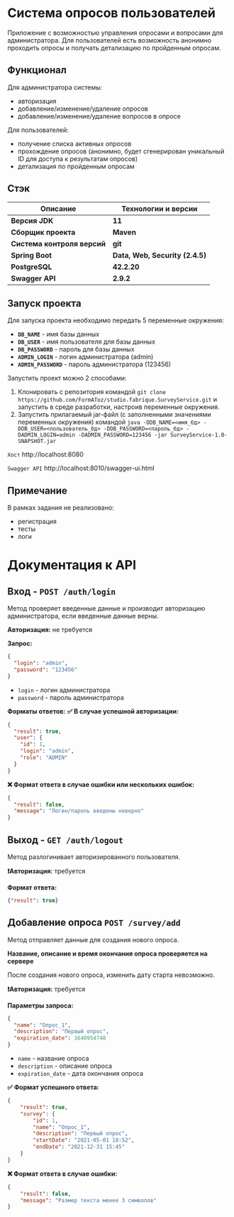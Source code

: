 # Система опросов пользователей

Приложение с возможностью управления опросами и вопросами для администратора. 
Для пользователей есть возможность анонимно проходить опросы и получать детализацию по пройденным опросам. 


## Функционал

Для администратора системы:
-  авторизация
-  добавление/изменение/удаление опросов
-  добавление/изменение/удаление вопросов в опросе

Для пользователей:
-  получение списка активных опросов
-  прохождение опросов (анонимно, будет сгенерирован уникальный ID для доступа к результатам опросов)
-  детализация по пройденным опросам


## Стэк

| **Описание** | **Технологии и версии** |
|---|----|
| **Версия JDK** | **11** |
| **Сборщик проекта** | **Maven**|
| **Система контроля версий** | **git** |
| **Spring Boot** | **Data, Web, Security (2.4.5)** |
| **PostgreSQL** | **42.2.20**|
| **Swagger API** | **2.9.2** |


## Запуск проекта

Для запуска проекта необходимо передать 5 переменные окружения:
-  **```DB_NAME```** - имя базы данных
-  **```DB_USER```** - имя пользователя для базы данных
-  **```DB_PASSWORD```** - пароль для базы данных
-  **```ADMIN_LOGIN```** - логин администратора (admin)
-  **```ADMIN_PASSWORD```** - пароль администратора (123456)

Запустить проект можно 2 способами:
   1.  Клонировать с репозитория командой ```git clone https://github.com/FormAToz/studio.fabrique.SurveyService.git``` и запустить в среде разработки, настроив переменные окружения.
   2.  Запустить прилагаемый jar-файл (с заполненными значениями переменных окружения) командой ```java -DDB_NAME=<имя_бд> -DDB_USER=<пользователь_бд> -DDB_PASSWORD=<пароль_бд> -DADMIN_LOGIN=admin -DADMIN_PASSWORD=123456 -jar SurveyService-1.0-SNAPSHOT.jar```

```Хост``` http://localhost:8080

```Swagger API``` http://localhost:8010/swagger-ui.html


## Примечание 

В рамках задания не реализовано:

-  регистрация
-  тесты
-  логи


# Документация к API

## Вход - `POST /auth/login`

Метод проверяет введенные данные и производит авторизацию администратора, если введенные данные верны.

**Авторизация:** не требуется

**Запрос:**

```json
{
  "login": "admin",
  "password": "123456"
}
```

* `login` - логин администратора
* `password` - пароль администратора

**Форматы ответов:**
**✅ В случае успешной авторизации:**

```json
{
  "result": true,
  "user": {
    "id": 1,
    "login": "admin",
    "role": "ADMIN"
  }
}
```

**❌ Формат ответа в случае ошибки или нескольких ошибок:**

```json
{
  "result": false,
  "message": "Логин/пароль введены неверно"
}
```


## Выход - `GET /auth/logout`

Метод разлогинивает авторизированного пользователя.

**❗️Авторизация:** требуется

**Формат ответа:**

```json
{"result": true}
```


## Добавление опроса `POST /survey/add`

Метод отправляет данные для создания нового опроса.

**Название, описание и время окончания опроса проверяется на сервере**

После создания нового опроса, изменить дату старта невозможно.

**❗️Авторизация:** требуется

**Параметры запроса:**

```json
{
  "name": "Опрос_1",
  "description": "Первый опрос",
  "expiration_date": 1640954748
}
```

* `name` - название опроса
* `description` - описание опроса
* `expiration_date` - дата окончания опроса

**✅ Формат успешного ответа:**

```json
{
    "result": true,
    "survey": {
        "id": 1,
        "name": "Опрос_1",
        "description": "Первый опрос",
        "startDate": "2021-05-01 18:52",
        "endDate": "2021-12-31 15:45"
    }
}
```

**❌ Формат ответа в случае ошибки:**

```json
{
    "result": false,
    "message": "Размер текста менее 3 символов"
}
```